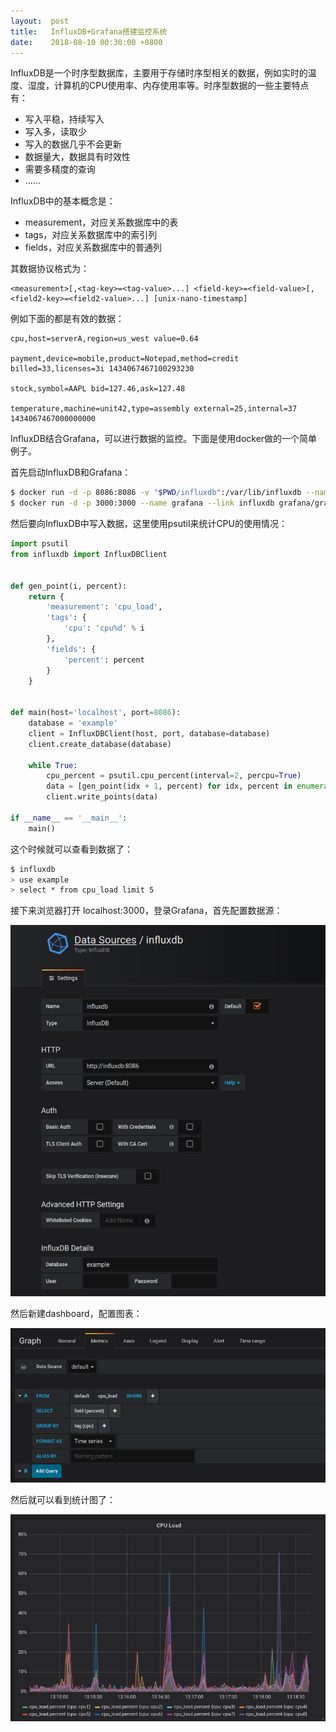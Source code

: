 ```yaml
---
layout:  post
title:   InfluxDB+Grafana搭建监控系统
date:    2018-08-10 00:30:00 +0800
---
```


InfluxDB是一个时序型数据库，主要用于存储时序型相关的数据，例如实时的温度、湿度，计算机的CPU使用率、内存使用率等。时序型数据的一些主要特点有：

- 写入平稳，持续写入
- 写入多，读取少
- 写入的数据几乎不会更新
- 数据量大，数据具有时效性
- 需要多精度的查询
- ……

InfluxDB中的基本概念是：

- measurement，对应关系数据库中的表
- tags，对应关系数据库中的索引列
- fields，对应关系数据库中的普通列

其数据协议格式为：

```
<measurement>[,<tag-key>=<tag-value>...] <field-key>=<field-value>[,<field2-key>=<field2-value>...] [unix-nano-timestamp]
```

例如下面的都是有效的数据：

```
cpu,host=serverA,region=us_west value=0.64

payment,device=mobile,product=Notepad,method=credit billed=33,licenses=3i 1434067467100293230

stock,symbol=AAPL bid=127.46,ask=127.48

temperature,machine=unit42,type=assembly external=25,internal=37 1434067467000000000
```

InfluxDB结合Grafana，可以进行数据的监控。下面是使用docker做的一个简单例子。

首先启动InfluxDB和Grafana：

```sh
$ docker run -d -p 8086:8086 -v "$PWD/influxdb":/var/lib/influxdb --name influxdb influxdb
$ docker run -d -p 3000:3000 --name grafana --link influxdb grafana/grafana
```

然后要向InfluxDB中写入数据，这里使用psutil来统计CPU的使用情况：


```py
import psutil
from influxdb import InfluxDBClient


def gen_point(i, percent):
    return {
        'measurement': 'cpu_load',
        'tags': {
            'cpu': 'cpu%d' % i
        },
        'fields': {
            'percent': percent
        }
    }


def main(host='localhost', port=8086):
    database = 'example'
    client = InfluxDBClient(host, port, database=database)
    client.create_database(database)

    while True:
        cpu_percent = psutil.cpu_percent(interval=2, percpu=True)
        data = [gen_point(idx + 1, percent) for idx, percent in enumerate(cpu_percent)]
        client.write_points(data)

if __name__ == '__main__':
    main()
```

这个时候就可以查看到数据了：

```sh
$ influxdb
> use example
> select * from cpu_load limit 5
```

接下来浏览器打开 localhost:3000，登录Grafana，首先配置数据源：

![](./img/2018/08/10/datasource.png)

然后新建dashboard，配置图表：

![](./img/2018/08/10/metrics.png)

然后就可以看到统计图了：

![](./img/2018/08/10/grafana.png)
